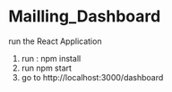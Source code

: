 # Mailling_Dashboard

run the React Application

1. run : npm install
2. run npm start
3. go to http://localhost:3000/dashboard
